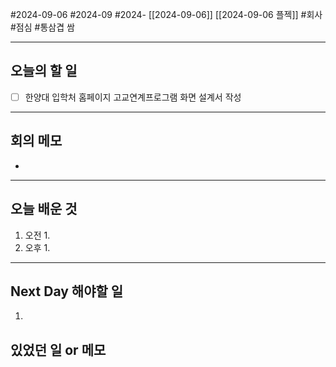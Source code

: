 #2024-09-06 #2024-09 #2024- [[2024-09-06]] [[2024-09-06 플젝]]
#회사 #점심 #통삼겹 쌈

---
## 오늘의 할 일
- [ ] 한양대 입학처 홈페이지 고교연계프로그램 화면 설계서 작성
---
## 회의 메모
- 
---
## 오늘 배운 것
1. 오전
    1. 
2. 오후
    1. 
---
## Next Day 해야할 일
1. 


## 있었던 일 or 메모